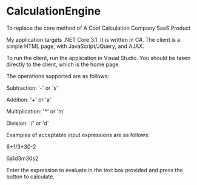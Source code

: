 # CalculationEngine
To replace the core method of A Cool Calculation Company SaaS Product

My application targets .NET Core 3.1. It is written in C#. The client is a simple HTML page, with JavaScript/JQuery, and AJAX.

To run the client, run the application in Visual Studio. You should be taken directly to the client, which is the home page.

The operations supported are as follows:

Subtraction: '-' or 's'

Addition: '+' or 'a'

Multiplication: '*' or 'm'

Division: '/' or 'd'

Examples of acceptable input expressions are as follows:

6+1/3*30-2

6a1d3m30s2

Enter the expression to evaluate in the text box provided and press the button to calculate.
